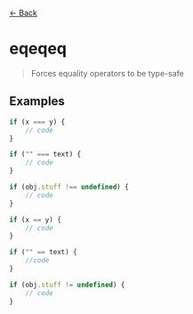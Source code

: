 [&#x2190; Back](./)
# eqeqeq

> Forces equality operators to be type-safe

 

## Examples

<code-highlight>
 
<div slot="correct">

```js
if (x === y) {
    // code
}

if ("" === text) {
    // code
}

if (obj.stuff !== undefined) {
    // code
}
```

</div>

 
<div slot="incorrect">

```js
if (x == y) {
    // code
}

if ("" == text) {
    //code
}

if (obj.stuff != undefined) {
    // code
}
```

</div>

 
</code-highlight>

